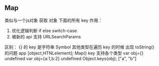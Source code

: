 ## Map
类似与一个js对象
获取 对象 下面的所有 key
作用：
1. 优化逻辑判断 
if else switch-case
2. 被新的 api 支持  URLSearchParams


区别：
{} 的 key 是字符串 Symbol 其他类型在遍历 key 的时候 出现 toString() 的问题
app [object,HTNLelement];
Map() key 支持各个类型
var obj={} undefined
var obj={a:1,b:2} undefined
Object.keys(obj); ["a", "b"]